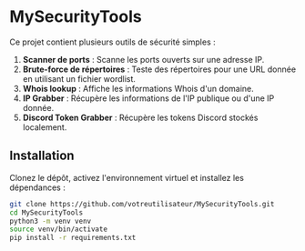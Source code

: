 # MySecurityTools

Ce projet contient plusieurs outils de sécurité simples :

1. **Scanner de ports** : Scanne les ports ouverts sur une adresse IP.
2. **Brute-force de répertoires** : Teste des répertoires pour une URL donnée en utilisant un fichier wordlist.
3. **Whois lookup** : Affiche les informations Whois d'un domaine.
4. **IP Grabber** : Récupère les informations de l'IP publique ou d'une IP donnée.
5. **Discord Token Grabber** : Récupère les tokens Discord stockés localement.

## Installation

Clonez le dépôt, activez l'environnement virtuel et installez les dépendances :

```bash
git clone https://github.com/votreutilisateur/MySecurityTools.git
cd MySecurityTools
python3 -m venv venv
source venv/bin/activate
pip install -r requirements.txt

